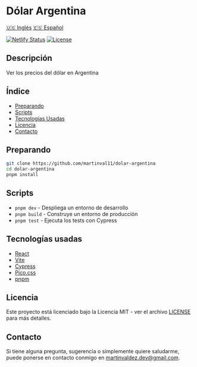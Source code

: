 # Dólar Argentina
[🇺🇸 Inglés](README.md)
[🇪🇸 Español](README.es.md)

[![Netlify Status](https://api.netlify.com/api/v1/badges/c51eb455-8cac-4bd6-968b-f05ab5f9dd27/deploy-status)](https://app.netlify.com/sites/dolar-argentina/deploys)
[![License](https://img.shields.io/badge/license-MIT-blue.svg)](LICENSE)

## Descripción

Ver los precios del dólar en Argentina

## Índice

- [Preparando](#preparando)
- [Scripts](#scripts)
- [Tecnologías Usadas](#tecnologías-usadas)
- [Licencia](#licencia)
- [Contacto](#contacto)

## Preparando

```sh
git clone https://github.com/martinval11/dolar-argentina
cd dolar-argentina
pnpm install
```

## Scripts

- `pnpm dev` - Despliega un entorno de desarrollo
- `pnpm build` - Construye un entorno de producción
- `pnpm test` - Ejecuta los tests con Cypress

## Tecnologías usadas

- [React](https://react.dev/)
- [Vite](https://vitejs.dev/)
- [Cypress](https://www.cypress.io/)
- [Pico.css](https://picocss.com/)
- [pnpm](https://pnpm.io/)

## Licencia

Este proyecto está licenciado bajo la Licencia MIT - ver el archivo [LICENSE](LICENSE) para más detalles.

## Contacto

Si tiene alguna pregunta, sugerencia o simplemente quiere saludarme, puede ponerse en contacto conmigo en [martinvaldez.dev@gmail.com](mailto:martinvaldez.dev@gmail.com).